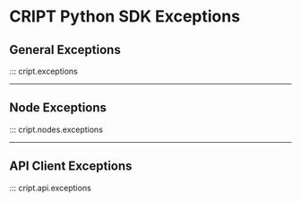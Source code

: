 # CRIPT Python SDK Exceptions

## **General Exceptions**

::: cript.exceptions

---

## **Node Exceptions**

::: cript.nodes.exceptions

---

## **API Client Exceptions**

::: cript.api.exceptions
